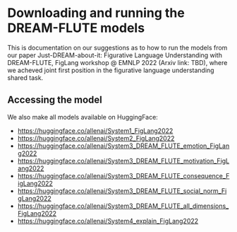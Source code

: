 # Downloading and running the DREAM-FLUTE models

This is documentation on our suggestions as to how to run the models from our paper Just-DREAM-about-it: Figurative Language Understanding with DREAM-FLUTE, FigLang workshop @ EMNLP 2022 (Arxiv link: TBD), where we acheved joint first position in the figurative language understanding shared task.


## Accessing the model
We also make all models available on HuggingFace: 

* https://huggingface.co/allenai/System1_FigLang2022
* https://huggingface.co/allenai/System2_FigLang2022
* https://huggingface.co/allenai/System3_DREAM_FLUTE_emotion_FigLang2022
* https://huggingface.co/allenai/System3_DREAM_FLUTE_motivation_FigLang2022
* https://huggingface.co/allenai/System3_DREAM_FLUTE_consequence_FigLang2022
* https://huggingface.co/allenai/System3_DREAM_FLUTE_social_norm_FigLang2022
* https://huggingface.co/allenai/System3_DREAM_FLUTE_all_dimensions_FigLang2022
* https://huggingface.co/allenai/System4_explain_FigLang2022

